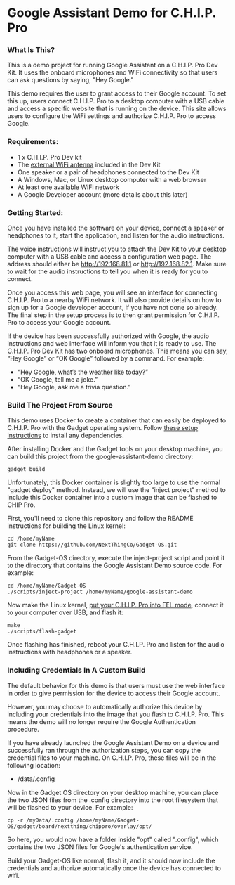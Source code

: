 # Google Assistant Demo for C.H.I.P. Pro

### What Is This?

This is a demo project for running Google Assistant on a C.H.I.P. Pro Dev Kit. It uses the onboard microphones and WiFi connectivity so that users can ask questions by saying, "Hey Google."

This demo requires the user to grant access to their Google account. To set this up, users connect C.H.I.P. Pro to a desktop computer with a USB cable and access a specific website that is running on the device. This site allows users to configure the WiFi settings and authorize C.H.I.P. Pro to access Google.

### Requirements:

 * 1 x C.H.I.P. Pro Dev kit
 * The [external WiFi antenna](https://docs.getchip.com/chip_pro_devkit.html#wifi-antenna) included in the Dev Kit
 * One speaker or a pair of headphones connected to the Dev Kit
 * A Windows, Mac, or Linux desktop computer with a web browser
 * At least one available WiFi network
 * A Google Developer account (more details about this later)


### Getting Started:

Once you have installed the software on your device, connect a speaker or headphones to it, start the application, and listen for the audio instructions.

The voice instructions will instruct you to attach the Dev Kit to your desktop computer with a USB cable and access a configuration web page. The address should either be http://192.168.81.1 or http://192.168.82.1. Make sure to wait for the audio instructions to tell you when it is ready for you to connect.

Once you access this web page, you will see an interface for connecting C.H.I.P. Pro to a nearby WiFi network. It will also provide details on how to sign up for a Google developer account, if you have not done so already. The final step in the setup process is to then grant permission for C.H.I.P. Pro to access your Google account.

If the device has been successfully authorized with Google, the audio instructions and web interface will inform you that it is ready to use. The C.H.I.P. Pro Dev Kit has two onboard microphones. This means you can say, “Hey Google” or “OK Google” followed by a command. For example:

 * “Hey Google, what’s the weather like today?”
 * “OK Google, tell me a joke.”
 * “Hey Google, ask me a trivia question.”

### Build The Project From Source

This demo uses Docker to create a container that can easily be deployed to C.H.I.P. Pro with the Gadget operating system. Follow [these setup instructions](https://docs.getchip.com/gadget.html#set-up-gadget) to install any dependencies.

After installing Docker and the Gadget tools on your desktop machine, you can build this project from the google-assistant-demo directory:

```gadget build```

Unfortunately, this Docker container is slightly too large to use the normal "gadget deploy" method. Instead, we will use the "inject project" method to include this Docker container into a custom image that can be flashed to CHIP Pro.

First, you'll need to clone this repository and follow the README instructions for building the Linux kernel:

```
cd /home/myName
git clone https://github.com/NextThingCo/Gadget-OS.git
```

From the Gadget-OS directory, execute the inject-project script and point it to the directory that contains the Google Assistant Demo source code. For example:

```
cd /home/myName/Gadget-OS
./scripts/inject-project /home/myName/google-assistant-demo
```

Now make the Linux kernel, [put your C.H.I.P. Pro into FEL mode](https://docs.getchip.com/chip_pro_devkit.html#flashing-process), connect it to your computer over USB, and flash it:

```
make
./scripts/flash-gadget
```

Once flashing has finished, reboot your C.H.I.P. Pro and listen for the audio instructions with headphones or a speaker.

### Including Credentials In A Custom Build

The default behavior for this demo is that users must use the web interface in order to give permission for the device to access their Google account.

However, you may choose to automatically authorize this device by including your credentials into the image that you flash to C.H.I.P. Pro. This means the demo will no longer require the Google Authentication procedure.

If you have already launched the Google Assistant Demo on a device and successfully ran through the authorization steps, you can copy the credential files to your machine. On C.H.I.P. Pro, these files will be in the following location:

* /data/.config

Now in the Gadget OS directory on your desktop machine, you can place the two JSON files from the .config directory into the root filesystem that will be flashed to your device. For example:

```
cp -r /myData/.config /home/myName/Gadget-OS/gadget/board/nextthing/chippro/overlay/opt/
```

So here, you would now have a folder inside "opt" called ".config", which contains the two JSON files for Google's authentication service.

Build your Gadget-OS like normal, flash it, and it should now include the credentials and authorize automatically once the device has connected to wifi.
